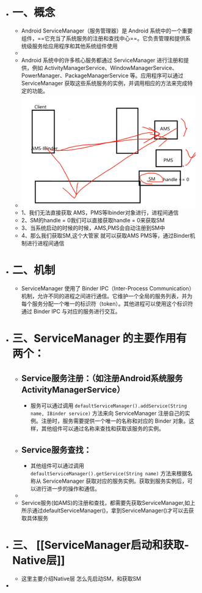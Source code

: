 - # 一、概念
	- Android ServiceManager（服务管理器）是 Android 系统中的一个重要组件，==它充当了系统服务的注册和查找中心==。它负责管理和提供系统级服务给应用程序和其他系统组件使用
	-
	- Android 系统中的许多核心服务都通过 ServiceManager 进行注册和提供，例如 ActivityManagerService、WindowManagerService、PowerManager、PackageManagerService 等。应用程序可以通过 ServiceManager 获取这些系统服务的实例，并调用相应的方法来完成特定的功能。
	- ![image.png](../assets/image_1688356064667_0.png)
	- 1、我们无法直接获取 AMS，PMS等Ibinder对象进行，进程间通信
	- 2、SM的handle = 0我们可以直接获取handle = 0来获取SM
	- 3、当系统启动的时候的时候，AMS,PMS会自动注册到SM中
	- 4、那么我们获取SM,这个大管家 就可以获取AMS PMS等，通过Binder机制进行进程间通信
- # 二、机制
	- ServiceManager 使用了 Binder IPC（Inter-Process Communication）机制，允许不同的进程之间进行通信。它维护一个全局的服务列表，并为每个服务分配一个唯一的标识符（token）。其他进程可以使用这个标识符通过 Binder IPC 与对应的服务进行交互。
- # 三、ServiceManager 的主要作用有两个：
	- ## Service服务注册：（如注册Android系统服务ActivityManagerService）
		- 服务可以通过调用 `defaultServiceManager().addService(String name, IBinder service)` 方法来向 ServiceManager 注册自己的实例。注册时，服务需要提供一个唯一的名称和对应的 Binder 对象。这样，其他组件可以通过名称来查找和获取该服务的实例。
	- ## Service服务查找：
		- 其他组件可以通过调用 `defaultServiceManager().getService(String name)` 方法来根据名称从 ServiceManager 获取对应的服务实例。获取到服务实例后，可以进行进一步的操作和通信。
	-
	- Service服务(如AMS)的注册和查找，都需要先获取ServiceManager,如上所示通过defaultServiceManager()，拿到ServiceManager()才可以去获取具体服务
- # 三、 [[ServiceManager启动和获取-Native层]]
	- 这里主要介绍Native层 怎么先启动SM，和获取SM
-